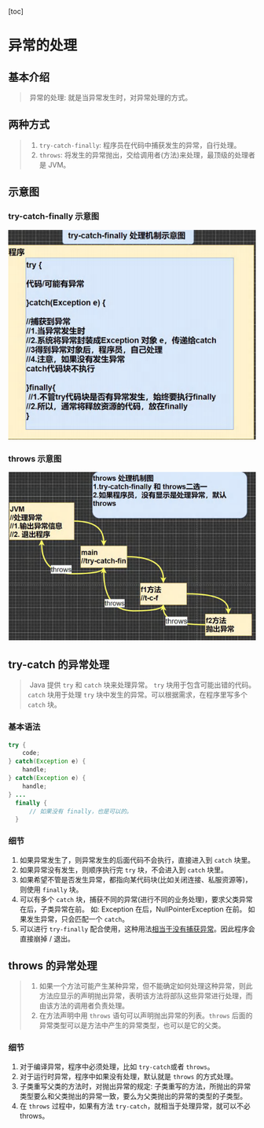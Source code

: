 [toc]

# 异常的处理

## 基本介绍

> ​	异常的处理: 就是当异常发生时，对异常处理的方式。

## 两种方式

> 1. `try-catch-finally`: 
>     程序员在代码中捕获发生的异常，自行处理。
> 2. `throws`:
>     将发生的异常抛出，交给调用者(方法)来处理，最顶级的处理者是 JVM。

## 示意图

### try-catch-finally 示意图

![Exception02](../img/Exception02.png)

### throws 示意图

![Exception03](../img/Exception03.png)

## try-catch 的异常处理

> ​	Java 提供 `try` 和 `catch` 块来处理异常。
> ​	`try` 块用于包含可能出错的代码。`catch` 块用于处理 `try` 块中发生的异常。可以根据需求，在程序里写多个 `catch` 块。

### 基本语法

```java
try {
	code;
} catch(Exception e) {
	handle;
} catch(Exception e) {
    handle;
} ... 
  finally {
      // 如果没有 finally，也是可以的。
  }
```

### 细节

1. 如果异常发生了，则异常发生的后面代码不会执行，直接进入到 `catch` 块里。
2. 如果异常没有发生，则顺序执行完 `try` 块，不会进入到 `catch` 块里。
3. 如果希望不管是否发生异常，都指向某代码块(比如关闭连接、私服资源等)，则使用 `finally` 块。
4. 可以有多个 `catch` 块，捕获不同的异常(进行不同的业务处理)，要求父类异常在后，子类异常在前。
    如: Exception 在后，NullPointerException 在前。
    如果发生异常，只会匹配一个 `catch`。
5. 可以进行 `try-finally` 配合使用，这种用法<u>相当于没有捕获异常</u>。因此程序会直接崩掉 / 退出。

## throws 的异常处理

> 1. 如果一个方法可能产生某种异常，但不能确定如何处理这种异常，则此方法应显示的声明抛出异常，表明该方法将部队这些异常进行处理，而由该方法的调用者负责处理。
> 2. 在方法声明中用 `throws` 语句可以声明抛出异常的列表。`throws` 后面的异常类型可以是方法中产生的异常类型，也可以是它的父类。

### 细节

1. 对于编译异常，程序中必须处理，比如 `try-catch`或者 `throws`。
2. 对于运行时异常，程序中如果没有处理，默认就是 `throws` 的方式处理。
3. 子类重写父类的方法时，对抛出异常的规定: 子类重写的方法，所抛出的异常类型要么和父类抛出的异常一致，要么为父类抛出的异常的类型的子类型。
4. 在 `throws` 过程中，如果有方法 `try-catch`，就相当于处理异常，就可以不必throws。